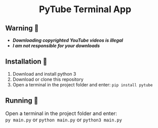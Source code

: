 
<h1><center>PyTube Terminal App</center></h1>
<h2>Warning &#128683;</h2>
<ul>
<li><strong><i>Downloading copyrighted YouTube videos is illegal </i></strong></li>
<li><strong><i>I am not responsible for your downloads </i></strong></li>
</ul>
<h2>Installation &#128296</h2>
<ol>
<li>Download and install python 3</li>
<li>Download or clone this repository</li>
<li>Open a terminal in the project folder and enter: <code>pip install pytube</code></li>
</ol>
<h2>Running &#128640;</h2>
<p style="font-size:16px;">Open a terminal in the project folder and enter: <br/><code>py main.py</code> or <code>python main.py</code> or <code>python3 main.py</code></p>
